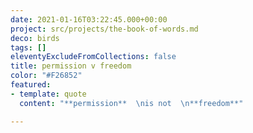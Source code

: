 ```yaml
---
date: 2021-01-16T03:22:45.000+00:00
project: src/projects/the-book-of-words.md
deco: birds
tags: []
eleventyExcludeFromCollections: false
title: permission v freedom
color: "#F26852"
featured:
- template: quote
  content: "**permission**  \nis not  \n**freedom**"

---
```

